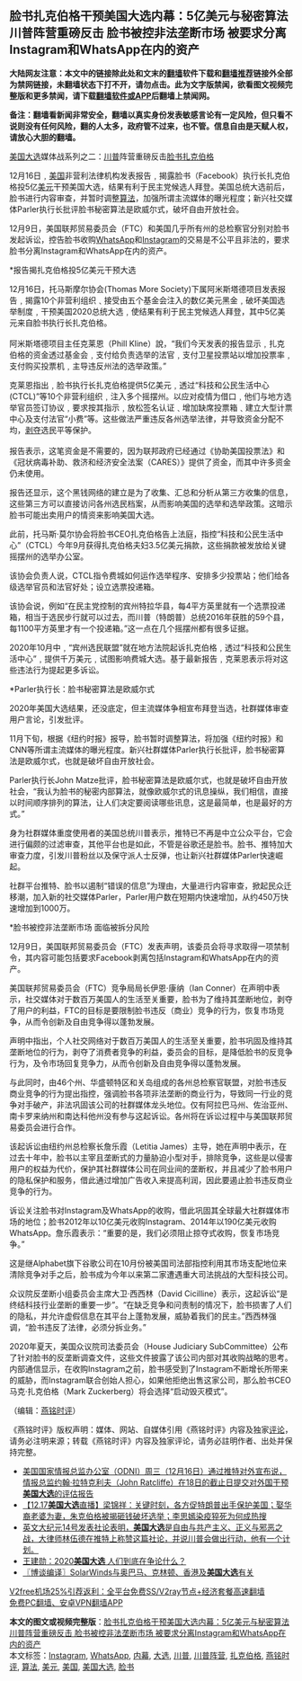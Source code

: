 <h2>脸书扎克伯格干预美国大选内幕：5亿美元与秘密算法 川普阵营重磅反击 脸书被控非法垄断市场 被要求分离Instagram和WhatsApp在内的资产</h2> <p class="notice"><b>大陆网友注意：本文中的链接除此处和文末的<a href="https://github.com/bannedbook/fanqiang" >翻墙</a>软件下载和<a href="https://github.com/killgcd/justmysocks/blob/master/README.md">翻墙推荐</a>链接外全部为禁网链接，未翻墙状态下打不开，请勿点击。此为文字版禁闻，欲看图文视频完整版和更多禁闻，请下载<a href="https://github.com/bannedbook/fanqiang">翻墙软件或APP</a>后翻墙上禁闻网。</p><p>备注：翻墙看新闻非常安全，翻墙以真实身份发表敏感言论有一定风险，但只看不说则没有任何风险，翻的人太多，政府管不过来，也不管。信息自由是天赋人权，请放心大胆的翻墙。</b></p>  <div class="entry">  <p></p> <p><a href="https://www.bannedbook.org/bnews/tag/%e7%be%8e%e5%9b%bd%e5%a4%a7%e9%80%89/" class="st_tag internal_tag" rel="tag" title="标签 美国大选 下的日志">美国大选</a>媒体战系列之二&#65306;<a href="https://www.bannedbook.org/bnews/tag/%e5%b7%9d%e6%99%ae/" class="st_tag internal_tag" rel="tag" title="标签 川普 下的日志">川普</a>阵营重磅反击<a href="https://www.bannedbook.org/bnews/tag/%e8%84%b8%e4%b9%a6/" class="st_tag internal_tag" rel="tag" title="标签 脸书 下的日志">脸书</a><a href="https://www.bannedbook.org/bnews/tag/%e6%89%8e%e5%85%8b%e4%bc%af%e6%a0%bc/" class="st_tag internal_tag" rel="tag" title="标签 扎克伯格 下的日志">扎克伯格</a></p> <p>12月16日&#65104;<a href="https://www.bannedbook.org/bnews/tag/%e7%be%8e%e5%9b%bd/" class="st_tag internal_tag" rel="tag" title="标签 美国 下的日志">美国</a>非营利法律机构发表报告&#65104;揭露脸书&#65288;Facebook&#65289;执行长扎克伯格投5亿<a href="https://www.bannedbook.org/bnews/tag/%e7%be%8e%e5%85%83/" class="st_tag internal_tag" rel="tag" title="标签 美元 下的日志">美元</a>干预美国大选&#65292;结果有利于民主党候选人拜登&#12290;美国总统大选前后&#65292;脸书进行内容审查&#65292;并暂时调整<a href="https://www.bannedbook.org/bnews/tag/%E7%AE%97%E6%B3%95/" class="st_tag internal_tag" rel="tag" title="标签 算法 下的日志">算法</a>&#65292;加强所谓主流媒体的曝光程度&#65307;新兴社交媒体Parler执行长批评脸书秘密算法是欧威尔式&#65292;破坏自由开放社会&#12290; &nbsp;</p> <p>12月9日&#65292;美国联邦贸易委员会&#65288;FTC&#65289;和美国几乎所有州的总检察官分别对脸书发起诉讼&#65292;控告脸书收购<a href="https://www.bannedbook.org/bnews/tag/whatsapp/" class="st_tag internal_tag" rel="tag" title="标签 WhatsApp 下的日志">WhatsApp</a>和<a href="https://www.bannedbook.org/bnews/tag/instagram/" class="st_tag internal_tag" rel="tag" title="标签 Instagram 下的日志">Instagram</a>的交易是不公平且非法的&#65292;要求脸书分离Instagram和WhatsApp在内的资产&#12290;</p> <p>   *报告揭扎克伯格投5亿美元干预大选</p> <p>12月16日&#65292;托马斯摩尔协会(Thomas More Society)下属阿米斯塔德项目发表报告&#65104;揭露10个非营利组织&#65105;接受由五个基金会注入的数亿美元黑金&#65104;破坏美国选举制度&#65104;干预美国2020总统大选&#65104;使结果有利于民主党候选人拜登&#65292;其中5亿美元来自脸书执行长扎克伯格&#12290;<br />&nbsp;<br />阿米斯塔德项目主任克莱恩&#65288;Phill Kline&#65289;說&#65292;&#8220;我们今天发表的报告显示&#65104;扎克伯格的资金透过基金会&#65104;支付给负责选举的法官&#65104;支付卫星投票站以增加投票率&#65104;支付购买投票机&#65104;主导违反州法的选举政策&#12290;&#8221;</p> <p>克莱恩指出&#65104;脸书执行长扎克伯格提供5亿美元&#65104;透过&#8220;科技和公民生活中心(CTCL)&#8221;等10个非营利组织&#65104;注入多个摇摆州&#12290;以应对疫情为借口&#65104;他们与地方选举官员签订协议&#65104;要求按其指示&#65104;放松签名认证&#65105;增加缺席投票箱&#65105;建立大型计票中心及支付法官&#8220;小费&#8221;等&#12290;这些做法严重违反各州选举法律&#65292;并导致资金分配不均&#65292;<span class='wp_keywordlink'><a href="https://www.bannedbook.org/forum2/topic21.html" title="《剥夺》 黄建民 著" target="_blank">剥夺</a></span>选民平等保护&#12290;<br />&nbsp;<br />报告表示&#65292;这笔资金是不需要的&#65292;因为联邦政府已经通过&#12298;协助美国投票法&#12299;和&#12298;冠状病毒补助&#12289;救济和经济安全法案&#65288;CARES&#65289;&#12299;提供了资金&#65292;而其中许多资金仍未使用&#12290;</p>  <p>   报告还显示&#65292;这个黑钱网络的建立是为了收集&#12289;汇总和分析从第三方收集的信息&#65292;这些第三方可以直接访问各州选民档案&#65292;从而影响美国的选举和选举政策&#12290;这暗示脸书可能出卖用户的情资来影响美国大选&#12290;</p> <p>此前&#65292;托马斯&#8231;莫尔协会将脸书CEO扎克伯格告上法庭&#65292;指控&#8220;科技和公民生活中心&#8221;&#65288;CTCL&#65289;今年9月获得扎克伯格夫妇3.5亿美元捐款&#65292;这些捐款被发放给关键摇摆州的选举办公室&#12290;</p> <p>该协会负责人说&#65292;CTCL指令费城如何运作选举程序&#12289;安排多少投票站&#65307;他们给各级选举官员和法官好处&#65307;设立选票投递箱&#12290;</p> <p>该协会说&#65292;例如&#8220;在民主党控制的宾州特拉华县&#65292;每4平方英里就有一个选票投递箱&#65292;相当于选民步行就可以过去&#65292;而川普&#65288;特朗普&#65289;总统2016年获胜的59个县&#65292;每1100平方英里才有一个投递箱&#12290;&#8221;这一点在几个摇摆州都有很多证据&#12290;</p> <p>2020年10月中&#65104;&#8220;宾州选民联盟&#8221;就在地方法院起诉扎克伯格&#65104;透过&#8220;科技和公民生活中心&#8221;&#65104;提供千万美元&#65104;试图影响费城大选&#12290;基于最新报告&#65104;克莱恩表示将对这些违法行为提起更多诉讼&#12290;</p> <p>   *Parler执行长&#65306;脸书秘密算法是欧威尔式</p> <p>2020年美国大选结果&#65292;还没底定&#65292;但主流媒体争相宣布拜登当选&#65292;社群媒体审查用户言论&#65292;引发批评&#12290;</p>  <p>11月下旬&#65292;根据&#12298;纽约时报&#12299;报导&#65292;脸书暂时调整算法&#65292;将加强&#12298;纽约时报&#12299;和CNN等所谓主流媒体的曝光程度&#12290;新兴社群媒体Parler执行长批评&#65292;脸书秘密算法是欧威尔式&#65292;也就是破坏自由开放社会&#12290;</p> <p>Parler执行长John Matze批评&#65292;脸书秘密算法是欧威尔式&#65292;也就是破坏自由开放社会&#65292;&#8220;我认为脸书的秘密内部算法&#65292;就像欧威尔式的讯息操纵&#65292;我们相信&#65292;直接以时间顺序排列的算法&#65292;让人们决定要阅读哪些讯息&#65292;这是最简单&#65292;也是最好的方式&#12290;&#8221;</p> <p>身为社群媒体重度使用者的美国总统川普表示&#65292;推特已不再是中立公众平台&#65292;它会进行偏颇的过滤审查&#65292;其他平台也是如此&#65292;不管是谷歌还是脸书&#12290;脸书&#12289;推特加大审查力度&#65292;引发川普粉丝以及保守派人士反弹&#65292;也让新兴社群媒体Parler快速崛起&#12290;</p> <p>社群平台推特&#12289;脸书以遏制&#8220;错误的信息&#8221;为理由&#65292;大量进行内容审查&#65292;掀起民众迁移潮&#65292;加入新的社交媒体Parler&#65292;Parler用户数在短期内快速增加&#65292;从约450万快速增加到1000万&#12290;</p> <p>   *脸书被控非法垄断市场 面临被拆分风险</p> <p>12月9日&#65292;美国联邦贸易委员会&#65288;FTC&#65289;发表声明&#65292;该委员会将寻求取得一项禁制令&#65292;其内容可能包括要求Facebook剥离包括Instagram和WhatsApp在内的资产&#12290;</p> <p>美国联邦贸易委员会&#65288;FTC&#65289;竞争局局长伊恩&#183;康纳&#65288;Ian Conner&#65289;在声明中表示&#65292;社交媒体对于数百万美国人的生活至关重要&#65292;脸书为了维持其垄断地位&#65292;剥夺了用户的利益&#65292;FTC的目标是要限制脸书违反&#65288;商业&#65289;竞争的行为&#65292;恢复市场竞争&#65292;从而令创新及自由竞争得以蓬勃发展&#12290;</p>  <p>声明中指出&#65292;个人社交网络对于数百万美国人的生活至关重要&#65292;脸书巩固及维持其垄断地位的行为&#65292;剥夺了消费者竞争的利益&#65292;委员会的目标&#65292;是降低脸书的反竞争行为&#65292;及令市场回复竞争力&#65292;从而令创新及自由竞争得以蓬勃发展&#12290;</p> <p>与此同时&#65292;由46个州&#12289;华盛顿特区和关岛组成的各州总检察官联盟&#65292;对脸书违反商业竞争的行为提出指控&#65292;强调脸书各项非法垄断的商业行为&#65292;导致同一行业的竞争对手破产&#65292;非法巩固该公司的社群媒体龙头地位&#12290;仅有阿拉巴马州&#12289;佐治亚州&#12289;南卡罗来纳州和南达科他州没有参与这起诉讼&#12290;各州将在诉讼过程中与美国联邦贸易委员会进行合作&#12290;</p> <p>   该起诉讼由纽约州总检察长詹乐霞&#65288;Letitia James&#65289;主导&#65292;她在声明中表示&#65292;在过去十年中&#65292;脸书以主宰且垄断式的力量胁迫小型对手&#65292;排除竞争&#65292;这些是以侵害用户的权益为代价&#65292;保护其社群媒体公司在同业间的垄断权&#65292;并且减少了脸书用户的隐私保护和服务&#65292;借此通过增加广告收入来提高利润&#65292;因此要遏止脸书违反商业竞争的行为&#12290;</p> <p>诉讼关注脸书对Instagram及WhatsApp的收购&#65292;借此巩固其全球最大社群媒体市场的地位&#65307;脸书2012年以10亿美元收购Instagram&#12289;2014年以190亿美元收购WhatsApp&#12290;詹乐霞表示&#65306;&#8220;重要的是&#65292;我们必须阻止掠夺式收购&#65292;恢复市场竞争&#12290;&#8221;</p> <p>这是继Alphabet旗下谷歌公司在10月份被美国司法部指控利用其市场支配地位来清除竞争对手之后&#65292;脸书成为今年以来第二家遭遇重大司法挑战的大型科技公司&#12290;</p> <p>   众议院反垄断小组委员会主席大卫&#183;西西林&#65288;David Cicilline&#65289;表示&#65292;这起诉讼&#8220;是终结科技行业垄断的重要一步&#8221;&#12290;&#8220;在缺乏竞争和问责制的情况下&#65292;脸书损害了人们的隐私&#65292;并允许虚假信息在其平台上蓬勃发展&#65292;威胁着我们的民主&#12290;&#8221;西西林强调&#65292;&#8220;脸书违反了法律&#65292;必须分拆业务&#12290;&#8221;</p> <p>2020年夏天&#65292;美国众议院司法委员会&#65288;House Judiciary SubCommittee&#65289;公布了针对脸书的反垄断调查文件&#65292;这些文件披露了该公司内部对其收购战略的思考&#12290;内部通信显示&#65292;在收购Instagram之前&#65292;脸书感受到了Instagram不断增长所带来的威胁&#65292;而Instagram联合创始人担心&#65292;如果他拒绝出售这家公司&#65292;那么脸书CEO马克&#183;扎克伯格&#65288;Mark Zuckerberg&#65289;将会选择&#8220;启动毁灭模式&#8221;&#12290;</p>  <p>&#65288;编辑&#65306;<a href="https://www.bannedbook.org/bnews/tag/%e7%87%95%e9%93%ad%e6%97%b6%e8%af%84/" class="st_tag internal_tag" rel="tag" title="标签 燕铭时评 下的日志">燕铭时评</a>&#65289;</p> <p>&#12298;燕铭时评&#12299;版权声明&#65306;媒体&#12289;网站&#12289;自媒体引用&#12298;燕铭时评&#12299;内容及独家<span class='wp_keywordlink_affiliate'><a href="https://www.bannedbook.org/bnews/comments/" title="新闻评论" target="_blank">评论</a></span>&#65292;请务必注明来源&#65307;转载&#12298;燕铭时评&#12299;内容及独家评论&#65292;请务必註明作者&#12289;出处并保持完整&#12290; </p> <ul class='op-related-articles' title='相关阅读'> <li><a href='https://www.bannedbook.org/bnews/bannedvideo/20201217/1449730.html' target='_blank'>美国国家情报总监办公室（ODNI）周三（12月16日）通过推特对外宣布说，情报总监约翰·拉特克利夫（John Ratcliffe）在18日的截止日提交对外国干预<b>美国大选</b>的评估报告</a></li> <li><a href='https://www.bannedbook.org/bnews/bannedvideo/20201217/1449609.html' target='_blank'>【12.17<b>美国大选</b>直播】梁锦祥：关键时刻，各方促特朗普出手保护美国；娶华裔老婆为妻，朱克伯格被揭砸钱破坏选举；李思嫣染疫猝死为何成热搜</a></li> <li><a href='https://www.bannedbook.org/bnews/bannedvideo/20201217/1449602.html' target='_blank'>英文大纪元14号发表社论表明，<b>美国大选</b>是自由与共产主义、正义与邪恶之战，大律师林伍德在推特上称赞这篇社论，并说川普会做出行动，他有一个计划。</a></li> <li><a href='https://www.bannedbook.org/bnews/comments/20201217/1449505.html' target='_blank'>王建勋：2020<b>美国大选</b> 人们到底在争论什么？</a></li> <li><a href='https://www.bannedbook.org/bnews/cbnews/20201217/1449379.html' target='_blank'>〖博谈编译〗SolarWinds与奥巴马、克林顿、香港及<b>美国大选</b>有关</a></li> </ul> <p class="texttj"> <a href="https://www.bannedbook.org/forum23/topic22702.html" target="_blank">V2free机场25%引荐返利：全平台免费SS/V2ray节点+经济套餐高速翻墙</a><br/> <a href="https://github.com/bannedbook/fanqiang/wiki/%E7%A6%81%E9%97%BB%E7%BD%91%E5%AE%89%E5%8D%93%E7%BF%BB%E5%A2%99%E6%96%B0%E9%97%BBAPP" target="_blank">免费PC翻墙、安卓VPN翻墙APP</a></p><p> </p><a name='sharetosocial'></a>       <div><b>本文的图文或视频完整版</b>：<a href='https://www.bannedbook.org/bnews/comments/20201217/1449723.html'>脸书扎克伯格干预美国大选内幕：5亿美元与秘密算法 川普阵营重磅反击 脸书被控非法垄断市场 被要求分离Instagram和WhatsApp在内的资产</a></div>  </div><!--END ENTRY--> <div class="postfooter"> <div>本文标签：<a href="https://www.bannedbook.org/bnews/tag/instagram/" rel="tag">Instagram</a>, <a href="https://www.bannedbook.org/bnews/tag/whatsapp/" rel="tag">WhatsApp</a>, <a href="https://www.bannedbook.org/bnews/tag/%E5%86%85%E5%B9%95/" rel="tag">内幕</a>, <a href="https://www.bannedbook.org/bnews/tag/%e5%a4%a7%e9%80%89/" rel="tag">大选</a>, <a href="https://www.bannedbook.org/bnews/tag/%e5%b7%9d%e6%99%ae/" rel="tag">川普</a>, <a href="https://www.bannedbook.org/bnews/tag/%e5%b7%9d%e6%99%ae%e9%98%b5%e8%90%a5/" rel="tag">川普阵营</a>, <a href="https://www.bannedbook.org/bnews/tag/%e6%89%8e%e5%85%8b%e4%bc%af%e6%a0%bc/" rel="tag">扎克伯格</a>, <a href="https://www.bannedbook.org/bnews/tag/%e7%87%95%e9%93%ad%e6%97%b6%e8%af%84/" rel="tag">燕铭时评</a>, <a href="https://www.bannedbook.org/bnews/tag/%E7%AE%97%E6%B3%95/" rel="tag">算法</a>, <a href="https://www.bannedbook.org/bnews/tag/%e7%be%8e%e5%85%83/" rel="tag">美元</a>, <a href="https://www.bannedbook.org/bnews/tag/%e7%be%8e%e5%9b%bd/" rel="tag">美国</a>, <a href="https://www.bannedbook.org/bnews/tag/%e7%be%8e%e5%9b%bd%e5%a4%a7%e9%80%89/" rel="tag">美国大选</a>, <a href="https://www.bannedbook.org/bnews/tag/%e8%84%b8%e4%b9%a6/" rel="tag">脸书</a></div>  </div><!--END POSTFOOTER--> 